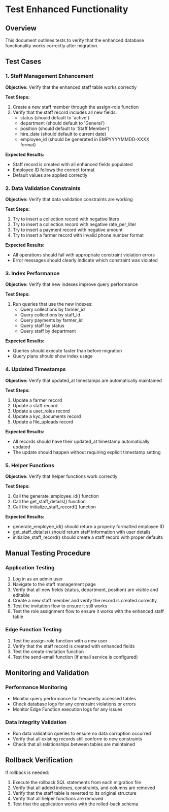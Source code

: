 # Test Enhanced Functionality

## Overview
This document outlines tests to verify that the enhanced database functionality works correctly after migration.

## Test Cases

### 1. Staff Management Enhancement
**Objective:** Verify that the enhanced staff table works correctly

**Test Steps:**
1. Create a new staff member through the assign-role function
2. Verify that the staff record includes all new fields:
   - status (should default to 'active')
   - department (should default to 'General')
   - position (should default to 'Staff Member')
   - hire_date (should default to current date)
   - employee_id (should be generated in EMPYYYYMMDD-XXXX format)

**Expected Results:**
- Staff record is created with all enhanced fields populated
- Employee ID follows the correct format
- Default values are applied correctly

### 2. Data Validation Constraints
**Objective:** Verify that data validation constraints are working

**Test Steps:**
1. Try to insert a collection record with negative liters
2. Try to insert a collection record with negative rate_per_liter
3. Try to insert a payment record with negative amount
4. Try to insert a farmer record with invalid phone number format

**Expected Results:**
- All operations should fail with appropriate constraint violation errors
- Error messages should clearly indicate which constraint was violated

### 3. Index Performance
**Objective:** Verify that new indexes improve query performance

**Test Steps:**
1. Run queries that use the new indexes:
   - Query collections by farmer_id
   - Query collections by staff_id
   - Query payments by farmer_id
   - Query staff by status
   - Query staff by department

**Expected Results:**
- Queries should execute faster than before migration
- Query plans should show index usage

### 4. Updated Timestamps
**Objective:** Verify that updated_at timestamps are automatically maintained

**Test Steps:**
1. Update a farmer record
2. Update a staff record
3. Update a user_roles record
4. Update a kyc_documents record
5. Update a file_uploads record

**Expected Results:**
- All records should have their updated_at timestamp automatically updated
- The update should happen without requiring explicit timestamp setting

### 5. Helper Functions
**Objective:** Verify that helper functions work correctly

**Test Steps:**
1. Call the generate_employee_id() function
2. Call the get_staff_details() function
3. Call the initialize_staff_record() function

**Expected Results:**
- generate_employee_id() should return a properly formatted employee ID
- get_staff_details() should return staff information with user details
- initialize_staff_record() should create a staff record with proper defaults

## Manual Testing Procedure

### Application Testing
1. Log in as an admin user
2. Navigate to the staff management page
3. Verify that all new fields (status, department, position) are visible and editable
4. Create a new staff member and verify the record is created correctly
5. Test the invitation flow to ensure it still works
6. Test the role assignment flow to ensure it works with the enhanced staff table

### Edge Function Testing
1. Test the assign-role function with a new user
2. Verify that the staff record is created with enhanced fields
3. Test the create-invitation function
4. Test the send-email function (if email service is configured)

## Monitoring and Validation

### Performance Monitoring
- Monitor query performance for frequently accessed tables
- Check database logs for any constraint violations or errors
- Monitor Edge Function execution logs for any issues

### Data Integrity Validation
- Run data validation queries to ensure no data corruption occurred
- Verify that all existing records still conform to new constraints
- Check that all relationships between tables are maintained

## Rollback Verification
If rollback is needed:
1. Execute the rollback SQL statements from each migration file
2. Verify that all added indexes, constraints, and columns are removed
3. Verify that the staff table is reverted to its original structure
4. Verify that all helper functions are removed
5. Test that the application works with the rolled-back schema